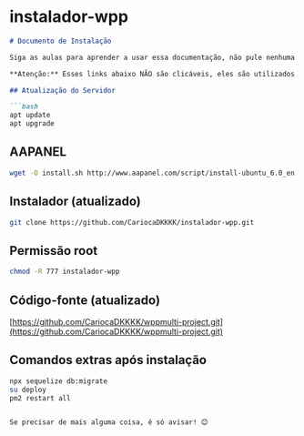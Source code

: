 # instalador-wpp

```markdown
# Documento de Instalação

Siga as aulas para aprender a usar essa documentação, não pule nenhuma etapa. (Só use essa documentação seguindo as aulas)

**Atenção:** Esses links abaixo NÃO são clicáveis, eles são utilizados apenas durante o processo de instalação. O código fonte e instalador você encontra no módulo bônus para download.

## Atualização do Servidor

```bash
apt update
apt upgrade
```

## AAPANEL

```bash
wget -O install.sh http://www.aapanel.com/script/install-ubuntu_6.0_en.sh && sudo bash install.sh aapanel
```

## Instalador (atualizado)

```bash
git clone https://github.com/CariocaDKKKK/instalador-wpp.git
```

## Permissão root

```bash
chmod -R 777 instalador-wpp
```

## Código-fonte (atualizado)

[https://github.com/CariocaDKKKK/wppmulti-project.git](https://github.com/CariocaDKKKK/wppmulti-project.git)

## Comandos extras após instalação

```bash
npx sequelize db:migrate
su deploy
pm2 restart all
```
```

Se precisar de mais alguma coisa, é só avisar! 😊
